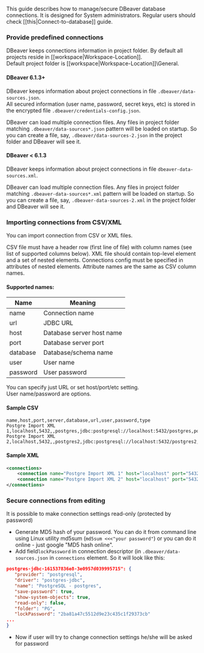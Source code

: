 This guide describes how to manage/secure DBeaver database connections.
It is designed for System administrators. Regular users should check [[this|Connect-to-database]] guide.

### Provide predefined connections
DBeaver keeps connections information in project folder. By default all projects reside in [[workspace|Workspace-Location]].  
Default project folder is [[workspace|Workspace-Location]]\General.  

#### DBeaver 6.1.3+
DBeaver keeps information about project connections in file `.dbeaver/data-sources.json`.  
All secured information (user name, password, secret keys, etc) is stored in the encrypted file `.dbeaver/credentials-config.json`.  

DBeaver can load multiple connection files. Any files in project folder matching `.dbeaver/data-sources*.json` pattern will be loaded on startup. So you can create a file, say, `.dbeaver/data-sources-2.json` in the project folder and DBeaver will see it.

#### DBeaver < 6.1.3
DBeaver keeps information about project connections in file `dbeaver-data-sources.xml`. 

DBeaver can load multiple connection files. Any files in project folder matching `.dbeaver-data-sources*.xml` pattern will be loaded on startup. So you can create a file, say, `.dbeaver-data-sources-2.xml` in the project folder and DBeaver will see it.

### Importing connections from CSV/XML
You can import connection from CSV or XML files.

CSV file must have a header row (first line of file) with column names (see list of supported columns below).
XML file should contain top-level element and a set of nested elements. Connections config must be specified in attributes of nested elements. Attribute names are the same as CSV column names.

#### Supported names:
| Name | Meaning |
-----------|-------------|
|name|Connection name|
|url|JDBC URL|
|host|Database server host name|
|port|Database server port|
|database|Database/schema name|
|user|User name|
|password|User password|
You can specify just URL or set host/port/etc setting.  
User name/password are options.

#### Sample CSV
```
name,host,port,server,database,url,user,password,type
Postgre Import XML 1,localhost,5432,,postgres,jdbc:postgresql://localhost:5432/postgres,postgres,postgres,dev
Postgre Import XML 2,localhost,5432,,postgres2,jdbc:postgresql://localhost:5432/postgres2,postgres2,postgres2,prod
```
#### Sample XML
```xml
<connections>
	<connection name="Postgre Import XML 1" host="localhost" port="5432" server="" database="postgres" url="jdbc:postgresql://localhost:5432/postgres" user="postgres" password="postgres" type="dev"/>
	<connection name="Postgre Import XML 2" host="localhost" port="5432" server="" database="postgres" url="jdbc:postgresql://localhost:5432/postgres2" user="postgres2" password="postgres2" type="prod"/>
</connections>
```

### Secure connections from editing
It is possible to make connection settings read-only (protected by password)
- Generate MD5 hash of your password. You can do it from command line using Linux utility md5sum (`md5sum <<<"your password"`) or you can do it online - just google "MD5 hash online".
- Add field`lockPassword` in connection descriptor (in `.dbeaver/data-sources.json` in `connections` element. So it will look like this:

```json
postgres-jdbc-161537836e8-3e0957d039995715": {
   "provider": "postgresql",
   "driver": "postgres-jdbc",
   "name": "PostgreSQL - postgres",
   "save-password": true,
   "show-system-objects": true,
   "read-only": false,
   "folder": "PG",
   "lockPassword": "2ba81a47c5512d9e23c435c1f29373cb"
...
}
```

- Now if user will try to change connection settings he/she will be asked for password
